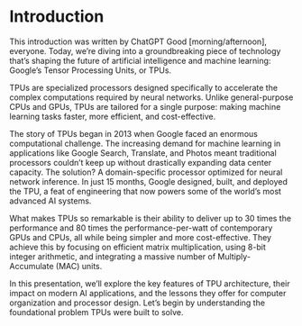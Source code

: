 # Introduction 
This introduction was written by ChatGPT
Good [morning/afternoon], everyone. Today, we’re diving into a groundbreaking piece of technology that’s shaping the future of artificial intelligence and machine learning: Google’s Tensor Processing Units, or TPUs.

TPUs are specialized processors designed specifically to accelerate the complex computations required by neural networks. Unlike general-purpose CPUs and GPUs, TPUs are tailored for a single purpose: making machine learning tasks faster, more efficient, and cost-effective.

The story of TPUs began in 2013 when Google faced an enormous computational challenge. The increasing demand for machine learning in applications like Google Search, Translate, and Photos meant traditional processors couldn’t keep up without drastically expanding data center capacity. The solution? A domain-specific processor optimized for neural network inference. In just 15 months, Google designed, built, and deployed the TPU, a feat of engineering that now powers some of the world’s most advanced AI systems.

What makes TPUs so remarkable is their ability to deliver up to 30 times the performance and 80 times the performance-per-watt of contemporary GPUs and CPUs, all while being simpler and more cost-effective. They achieve this by focusing on efficient matrix multiplication, using 8-bit integer arithmetic, and integrating a massive number of Multiply-Accumulate (MAC) units.

In this presentation, we’ll explore the key features of TPU architecture, their impact on modern AI applications, and the lessons they offer for computer organization and processor design. Let’s begin by understanding the foundational problem TPUs were built to solve.
